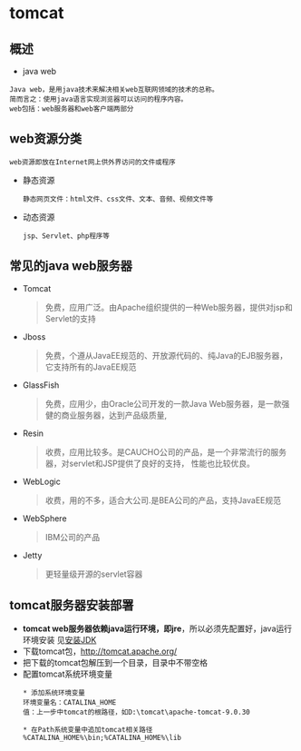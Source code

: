 tomcat
==


## 概述
* java web
```text
Java web，是用java技术来解决相关web互联网领域的技术的总称。
简而言之：使用java语言实现浏览器可以访问的程序内容。
web包括：web服务器和web客户端两部分
```

## web资源分类
```text
web资源即放在Internet网上供外界访问的文件或程序
```
* 静态资源
    ```text
    静态网页文件：html文件、css文件、文本、音频、视频文件等
    ```
* 动态资源
    ```text
    jsp、Servlet、php程序等
    ```
    
## 常见的java web服务器
* Tomcat
    >免费，应用广泛。由Apache组织提供的一种Web服务器，提供对jsp和Servlet的支持
* Jboss
    >免费，个遵从JavaEE规范的、开放源代码的、纯Java的EJB服务器，它支持所有的JavaEE规范
* GlassFish
    >免费，应用少，由Oracle公司开发的一款Java Web服务器，是一款强健的商业服务器，达到产品级质量,
* Resin
    >收费，应用比较多。是CAUCHO公司的产品，是一个非常流行的服务器，对servlet和JSP提供了良好的支持，
     性能也比较优良。
* WebLogic
    >收费，用的不多，适合大公司.是BEA公司的产品，支持JavaEE规范    
* WebSphere
    >IBM公司的产品
* Jetty
    >更轻量级开源的servlet容器
    


## tomcat服务器安装部署
* **tomcat web服务器依赖java运行环境，即jre**，所以必须先配置好，java运行环境安装
见[安装JDK](https://github.com/cucker0/java_2019/blob/master/README/install_JDK.md)
* 下载tomcat包，http://tomcat.apache.org/
* 把下载的tomcat包解压到一个目录，目录中不带空格
* 配置tomcat系统环境变量
    ```text
    * 添加系统环境变量
    环境变量名：CATALINA_HOME
    值：上一步中tomcat的根路径，如D:\tomcat\apache-tomcat-9.0.30
    
    * 在Path系统变量中追加tomcat相关路径
    %CATALINA_HOME%\bin;%CATALINA_HOME%\lib
    ```

